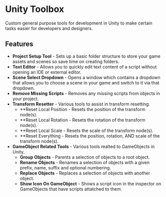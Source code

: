 # Unity Toolbox
Custom general purpose tools for development in Unity to make certain tasks easier for developers and designers. 

## Features
* **Project Setup Tool** - Sets up a basic folder structure to store your game assets and scenes so save time on creating folders.
* **Text Editor** - Allows you to quickly edit text content of a script without opening an IDE or external editor.
* **Scene Select Dropdown** - Opens a window which contains a dropdown that allows you to choose a scene in your game and switch to it via that dropdown.
* **Remove Missing Scripts** - Removes any missing scripts from objects in your project.
* **Transform Resetter** - Various tools to assist in transform resetting.
  * **Reset Local Position - Resets the position of the transform node(s).
  * **Reset Local Rotation - Resets the rotation of the transform node(s).
  * **Reset Local Scale - Resets the scale of the transform node(s).
  * **Reset Everything - Resets the position, rotation, AND scale of the transform node(s).
* **GameObject Related Tools** - Various tools realted to GameObjects in Unity.
  * **Group Objects** - Parents a selection of objects to a root object.
  * **Rename Objects** - Renames a selection of objects with a given prefix, name, suffix and optional numbering.
  * **Replace Objects** - Replaces a selection of objects with another object.
  * **Show Icon On GameObject** - Shows a script icon in the inspector on GameObjects that have scripts attatched to them.

